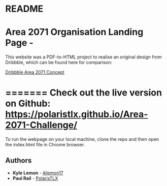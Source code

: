 # README

# Area 2071 Organisation Landing Page - 

This website was a PDF-to-HTML project to realise an original design from Dribbble, which can be found here for comparison: 

[Dribbble Area 2071 Concept](https://dribbble.com/shots/3979326-Area-2071-Landing-Page)

=======
Check out the live version on Github: https://polaristlx.github.io/Area-2071-Challenge/
=======


To run the webpage on your local machine, clone the repo and then open the index.html file in Chrome browser.



## Authors

* **Kyle Lemon** - [jklemon17](https://github.com/jklemon17)
* **Paul Rail** - [PolarisTLX](https://github.com/PolarisTLX)
